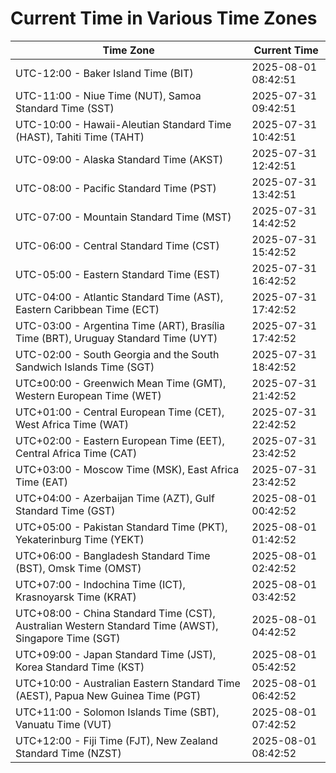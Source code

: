 # Current Time in Various Time Zones

| Time Zone | Current Time |
|-----------|--------------|
| UTC-12:00 - Baker Island Time (BIT) | 2025-08-01 08:42:51 |
| UTC-11:00 - Niue Time (NUT), Samoa Standard Time (SST) | 2025-07-31 09:42:51 |
| UTC-10:00 - Hawaii-Aleutian Standard Time (HAST), Tahiti Time (TAHT) | 2025-07-31 10:42:51 |
| UTC-09:00 - Alaska Standard Time (AKST) | 2025-07-31 12:42:51 |
| UTC-08:00 - Pacific Standard Time (PST) | 2025-07-31 13:42:51 |
| UTC-07:00 - Mountain Standard Time (MST) | 2025-07-31 14:42:52 |
| UTC-06:00 - Central Standard Time (CST) | 2025-07-31 15:42:52 |
| UTC-05:00 - Eastern Standard Time (EST) | 2025-07-31 16:42:52 |
| UTC-04:00 - Atlantic Standard Time (AST), Eastern Caribbean Time (ECT) | 2025-07-31 17:42:52 |
| UTC-03:00 - Argentina Time (ART), Brasília Time (BRT), Uruguay Standard Time (UYT) | 2025-07-31 17:42:52 |
| UTC-02:00 - South Georgia and the South Sandwich Islands Time (SGT) | 2025-07-31 18:42:52 |
| UTC±00:00 - Greenwich Mean Time (GMT), Western European Time (WET) | 2025-07-31 21:42:52 |
| UTC+01:00 - Central European Time (CET), West Africa Time (WAT) | 2025-07-31 22:42:52 |
| UTC+02:00 - Eastern European Time (EET), Central Africa Time (CAT) | 2025-07-31 23:42:52 |
| UTC+03:00 - Moscow Time (MSK), East Africa Time (EAT) | 2025-07-31 23:42:52 |
| UTC+04:00 - Azerbaijan Time (AZT), Gulf Standard Time (GST) | 2025-08-01 00:42:52 |
| UTC+05:00 - Pakistan Standard Time (PKT), Yekaterinburg Time (YEKT) | 2025-08-01 01:42:52 |
| UTC+06:00 - Bangladesh Standard Time (BST), Omsk Time (OMST) | 2025-08-01 02:42:52 |
| UTC+07:00 - Indochina Time (ICT), Krasnoyarsk Time (KRAT) | 2025-08-01 03:42:52 |
| UTC+08:00 - China Standard Time (CST), Australian Western Standard Time (AWST), Singapore Time (SGT) | 2025-08-01 04:42:52 |
| UTC+09:00 - Japan Standard Time (JST), Korea Standard Time (KST) | 2025-08-01 05:42:52 |
| UTC+10:00 - Australian Eastern Standard Time (AEST), Papua New Guinea Time (PGT) | 2025-08-01 06:42:52 |
| UTC+11:00 - Solomon Islands Time (SBT), Vanuatu Time (VUT) | 2025-08-01 07:42:52 |
| UTC+12:00 - Fiji Time (FJT), New Zealand Standard Time (NZST) | 2025-08-01 08:42:52 |

